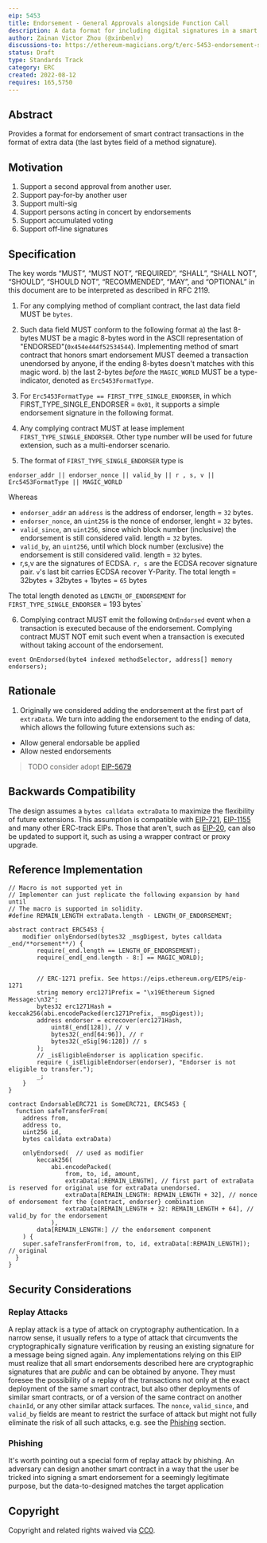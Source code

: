 ```yaml
---
eip: 5453
title: Endorsement - General Approvals alongside Function Call
description: A data format for including digital signatures in a smart contract function call.
author: Zainan Victor Zhou (@xinbenlv)
discussions-to: https://ethereum-magicians.org/t/erc-5453-endorsement-standard/10355
status: Draft
type: Standards Track
category: ERC
created: 2022-08-12
requires: 165,5750
---
```


## Abstract

Provides a format for endorsement of smart contract transactions in the format of extra data (the last bytes field of a method signature).

## Motivation

1. Support a second approval from another user.
2. Support pay-for-by another user
3. Support multi-sig
4. Support persons acting in concert by endorsements
5. Support accumulated voting
6. Support off-line signatures

## Specification

The key words “MUST”, “MUST NOT”, “REQUIRED”, “SHALL”, “SHALL NOT”, “SHOULD”, “SHOULD NOT”, “RECOMMENDED”, “MAY”, and “OPTIONAL” in this document are to be interpreted as described in RFC 2119.

1. For any complying method of compliant contract, the last data field MUST be `bytes`.

2. Such data field MUST conform to the following format
  a) the last 8-bytes MUST be a magic 8-bytes word in the ASCII representation of "ENDORSED"(`0x454e444f52534544`). Implementing method of smart contract that honors smart endorsement MUST deemed a transaction unendorsed by anyone, if the ending 8-bytes doesn't matches with this magic word.
  b) the last 2-bytes _before_ the `MAGIC_WORLD` MUST be a type-indicator, denoted as `Erc5453FormatType`.

3. For `Erc5453FormatType == FIRST_TYPE_SINGLE_ENDORSER`, in which FIRST_TYPE_SINGLE_ENDORSER = `0x01`, it supports a simple endorsement signature in the following format.

4. Any complying contract MUST at lease implement `FIRST_TYPE_SINGLE_ENDORSER`. Other type number will be used for future extension, such as a multi-endorser scenario.

5. The format of `FIRST_TYPE_SINGLE_ENDORSER` type is

```text
endorser_addr || endorser_nonce || valid_by || r , s, v || Erc5453FormatType || MAGIC_WORLD
```

Whereas

- `endorser_addr` an `address` is the address of endorser, length = `32` bytes.
- `endorser_nonce`, an `uint256` is the nonce of endorser, lenght = `32` bytes.
- `valid_since`, an `uint256`, since which block number (inclusive) the endorsement is still considered valid. length = `32` bytes.
- `valid_by`, an `uint256`, until which block number (exclusive) the endorsement is still considered valid. length = `32` bytes.
- r,s,v are the signatures of ECDSA. `r, s` are the ECDSA recover signature pair. `v`'s last bit carries ECDSA recover Y-Parity. The total length = 32bytes + 32bytes + 1bytes = `65` bytes

The total length denoted as `LENGTH_OF_ENDORSEMENT` for `FIRST_TYPE_SINGLE_ENDORSER` = 193 bytes`

6. Complying contract MUST emit the following `OnEndorsed` event when a transaction is executed because of the endorsement. Complying contract MUST NOT emit such event when a transaction is executed without taking account of the endorsement.

```solidity
event OnEndorsed(byte4 indexed methodSelector, address[] memory endorsers);
```

## Rationale

1. Originally we considered adding the endorsement at the first part of `extraData`. We turn into adding the endorsement to the ending of data, which allows the following future extensions such as:

- Allow general endorsable be applied
- Allow nested endorsements


> TODO consider adopt [EIP-5679](./eip-5679.md)
## Backwards Compatibility

The design assumes a `bytes calldata extraData` to maximize the flexibility of future extensions. This assumption is compatible with [EIP-721](eip-721.md), [EIP-1155](eip-1155.md) and many other ERC-track EIPs. Those that aren't, such as [EIP-20](./eip-20.md), can also be updated to support it, such as using a wrapper contract or proxy upgrade.

## Reference Implementation

```solidity
// Macro is not supported yet in
// Implementer can just replicate the following expansion by hand until
// The macro is supported in solidity.
#define REMAIN_LENGTH extraData.length - LENGTH_OF_ENDORSEMENT;

abstract contract ERC5453 {
    modifier onlyEndorsed(bytes32 _msgDigest, bytes calldata _end/**orsement**/) {
        require(_end.length == LENGTH_OF_ENDORSEMENT);
        require(_end[_end.length - 8:] == MAGIC_WORLD);


        // ERC-1271 prefix. See https://eips.ethereum.org/EIPS/eip-1271
        string memory erc1271Prefix = "\x19Ethereum Signed Message:\n32";
        bytes32 erc1271Hash = keccak256(abi.encodePacked(erc1271Prefix, _msgDigest));
        address endorser = ecrecover(erc1271Hash,
            uint8(_end[128]), // v
            bytes32(_end[64:96]), // r
            bytes32(_eSig[96:128]) // s
        );
        // _isEligibleEndorser is application specific.
        require (_isEligibleEndorser(endorser), "Endorser is not eligible to transfer.");
        _;
    }
}

contract EndorsableERC721 is SomeERC721, ERC5453 {
  function safeTransferFrom(
    address from,
    address to,
    uint256 id,
    bytes calldata extraData)

    onlyEndorsed(  // used as modifier
        keccak256(
            abi.encodePacked(
                from, to, id, amount,
                extraData[:REMAIN_LENGTH], // first part of extraData is reserved for original use for extraData unendorsed.
                extraData[REMAIN_LENGTH: REMAIN_LENGTH + 32], // nonce of endorsement for the {contract, endorser} combination
                extraData[REMAIN_LENGTH + 32: REMAIN_LENGTH + 64], // valid_by for the endorsement
            ),
        data[REMAIN_LENGTH:] // the endorsement component
    ) {
    super.safeTransferFrom(from, to, id, extraData[:REMAIN_LENGTH]); // original
  }
}
```

## Security Considerations

### Replay Attacks

A replay attack is a type of attack on cryptography authentication. In a narrow sense, it usually refers to a type of attack that circumvents the cryptographically signature verification by reusing an existing signature for a message being signed again. Any implementations relying on this EIP must realize that all smart endorsements described here are cryptographic signatures that are *public* and can be obtained by anyone. They must foresee the possibility of a replay of the transactions not only at the exact deployment of the same smart contract, but also other deployments of similar smart contracts, or of a version of the same contract on another `chainId`, or any other similar attack surfaces. The `nonce`, `valid_since`, and `valid_by` fields are meant to restrict the surface of attack but might not fully eliminate the risk of all such attacks, e.g. see the [Phishing](#phishing) section.

### Phishing

It's worth pointing out a special form of replay attack by phishing. An adversary can design another smart contract in a way that the user be tricked into signing a smart endorsement for a seemingly legitimate purpose, but the data-to-designed matches the target application

## Copyright
Copyright and related rights waived via [CC0](../LICENSE.md).
